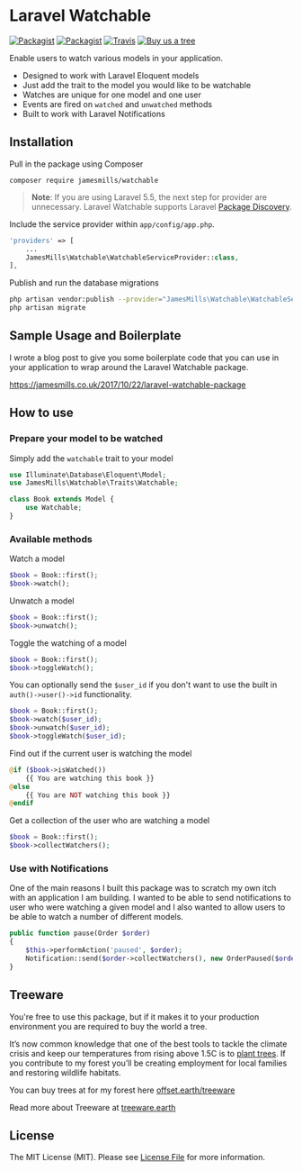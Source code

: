 # Laravel Watchable

[![Packagist](https://img.shields.io/packagist/v/jamesmills/watchable.svg?style=flat-square)](https://packagist.org/packages/jamesmills/watchable)
[![Packagist](https://img.shields.io/packagist/l/jamesmills/watchable.svg?style=flat-square)]()
[![Travis](https://img.shields.io/travis/jamesmills/watchable.svg?style=flat-square)](https://travis-ci.org/jamesmills/watchable)
[![Buy us a tree](https://img.shields.io/badge/Treeware-%F0%9F%8C%B3-lightgreen?style=for-the-badge)](https://offset.earth/treeware?gift-trees)

Enable users to watch various models in your application.
 - Designed to work with Laravel Eloquent models
 - Just add the trait to the model you would like to be watchable
 - Watches are unique for one model and one user
 - Events are fired on `watched` and `unwatched` methods
 - Built to work with Laravel Notifications

## Installation

Pull in the package using Composer

    composer require jamesmills/watchable

> **Note**: If you are using Laravel 5.5, the next step for provider are unnecessary. Laravel Watchable supports Laravel [Package Discovery](https://laravel.com/docs/5.5/packages#package-discovery).

Include the service provider within `app/config/app.php`.

```php
'providers' => [
    ...
    JamesMills\Watchable\WatchableServiceProvider::class,
],
```

Publish and run the database migrations

```bash
php artisan vendor:publish --provider="JamesMills\Watchable\WatchableServiceProvider" --tag="migrations"
php artisan migrate
```

## Sample Usage and Boilerplate

I wrote a blog post to give you some boilerplate code that you can use in your application to wrap around the Laravel Watchable package. 

https://jamesmills.co.uk/2017/10/22/laravel-watchable-package

## How to use

### Prepare your model to be watched

Simply add the `watchable` trait to your model

```php
use Illuminate\Database\Eloquent\Model;
use JamesMills\Watchable\Traits\Watchable;

class Book extends Model {
    use Watchable;
} 
```

### Available methods

Watch a model

```php
$book = Book::first();
$book->watch();  
```

Unwatch a model

```php
$book = Book::first();
$book->unwatch(); 
```

Toggle the watching of a model

```php
$book = Book::first();
$book->toggleWatch(); 
```

You can optionally send the ```$user_id``` if you don't want to use the built in ```auth()->user()->id``` functionality.

```php
$book = Book::first();
$book->watch($user_id);
$book->unwatch($user_id); 
$book->toggleWatch($user_id); 
```

Find out if the current user is watching the model

```php
@if ($book->isWatched())
    {{ You are watching this book }}
@else
    {{ You are NOT watching this book }}
@endif
```

Get a collection of the user who are watching a model

```php
$book = Book::first();
$book->collectWatchers(); 
```

### Use with Notifications

One of the main reasons I built this package was to scratch my own itch with an application I am building. I wanted to be able to send notifications to user who were watching a given model and I also wanted to allow users to be able to watch a number of different models.

```php
public function pause(Order $order)
{
    $this->performAction('paused', $order);
    Notification::send($order->collectWatchers(), new OrderPaused($order));
}
```

## Treeware

You're free to use this package, but if it makes it to your production environment you are required to buy the world a tree.

It’s now common knowledge that one of the best tools to tackle the climate crisis and keep our temperatures from rising above 1.5C is to <a href="https://www.bbc.co.uk/news/science-environment-48870920">plant trees</a>. If you contribute to my forest you’ll be creating employment for local families and restoring wildlife habitats.

You can buy trees at for my forest here [offset.earth/treeware](https://offset.earth/treeware?gift-trees)

Read more about Treeware at [treeware.earth](http://treeware.earth?utm_referrer=github_licence_link)

## License

The MIT License (MIT). Please see [License File](LICENSE.md) for more information.
